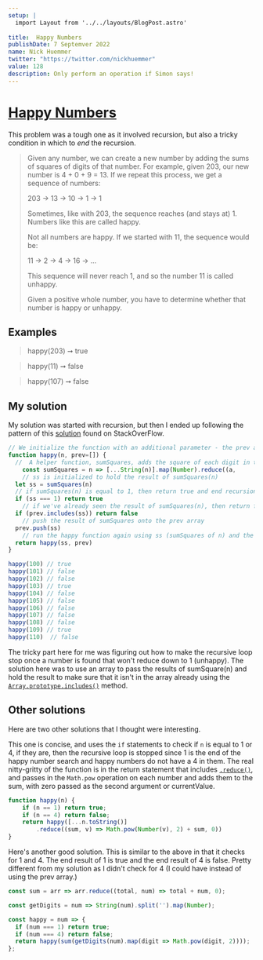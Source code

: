 ```yaml
---
setup: |
  import Layout from '../../layouts/BlogPost.astro'
  
title:  Happy Numbers
publishDate: 7 Septemver 2022
name: Nick Huemmer
twitter: "https://twitter.com/nickhuemmer"
value: 128
description: Only perform an operation if Simon says!
---
```


# [Happy Numbers](https://edabit.com/challenge/EhGY9aaNHiCqqpnL9) 

This problem was a tough one as it involved recursion, but also a tricky condition in which to *end* the recursion. 

>Given any number, we can create a new number by adding the sums of squares of digits of that number. For example, given 203, our new number is 4 + 0 + 9 = 13. If we repeat this process, we get a sequence of numbers:
>
>203 -> 13 -> 10 -> 1 -> 1
>
>Sometimes, like with 203, the sequence reaches (and stays at) 1. Numbers like this are called happy.
>
>Not all numbers are happy. If we started with 11, the sequence would be:
>
>11 -> 2 -> 4 -> 16 -> ...
>
>This sequence will never reach 1, and so the number 11 is called unhappy.
>
>Given a positive whole number, you have to determine whether that number is happy or unhappy.


## Examples

>happy(203) ➞ true

>happy(11) ➞ false

>happy(107) ➞ false

## My solution

My solution was started with recursion, but then I ended up following the pattern of this [solution](https://stackoverflow.com/questions/49904075/happy-numbers-recursion#answer-49904470) found on StackOverFlow.

```javascript
// We initialize the function with an additional parameter - the prev array that will store values that recur
function happy(n, prev=[]) {
  //  A helper function, sumSquares, adds the square of each digit in the number passed into it.
	const sumSquares = n => [...String(n)].map(Number).reduce((a, 		c) => c * c + a, 0)
	// ss is initialized to hold the result of sumSquares(n)
  let ss = sumSquares(n)
  // if sumSquares(n) is equal to 1, then return true and end recursion.
  if (ss === 1) return true
	// if we've already seen the result of sumSquares(n), then return false
  if (prev.includes(ss)) return false
	// push the result of sumSquares onto the prev array
  prev.push(ss)
	// run the happy function again using ss (sumSquares of n) and the array prev as arguments.
  return happy(ss, prev)
}

happy(100) // true
happy(101) // false
happy(102) // false
happy(103) // true
happy(104) // false
happy(105) // false
happy(106) // false
happy(107) // false
happy(108) // false
happy(109) // true
happy(110)  // false
```

The tricky part here for me was figuring out how to make the recursive loop stop once a number is found that won't reduce down to 1 (unhappy).  The solution here was to use an array to pass the results of sumSquare(n) and hold the result to make sure that it isn't in the array already using the [`Array.prototype.includes()`](https://developer.mozilla.org/en-US/docs/Web/JavaScript/Reference/Global_Objects/Array/includes) method.

## Other solutions
Here are two other solutions that I thought were interesting.

This one is concise, and uses the `if` statements to check if `n` is equal to 1 or 4, if they are, then the recursive loop is stopped since 1 is the end of the happy number search and happy numbers do not have a 4 in them.  The real nitty-gritty of the function is in the return statement that includes [`.reduce()`](https://developer.mozilla.org/en-US/docs/Web/JavaScript/Reference/Global_Objects/Array/reduce), and passes in the `Math.pow` operation on each number and adds them to the sum, with zero passed as the second argument or currentValue.
```javascript
function happy(n) {
	if (n == 1) return true;
	if (n == 4) return false;
	return happy([...n.toString()]
		.reduce((sum, v) => Math.pow(Number(v), 2) + sum, 0))
}
```


Here's another good solution.  This is similar to the above in that it checks for 1 and 4. 
The end result of 1 is true and the end result of 4 is false.  Pretty different from my solution as I didn't check for 4 (I could have instead of using the prev array.)
```javascript
const sum = arr => arr.reduce((total, num) => total + num, 0);

const getDigits = num => String(num).split('').map(Number);

const happy = num => {
  if (num === 1) return true;
  if (num === 4) return false;
  return happy(sum(getDigits(num).map(digit => Math.pow(digit, 2))));
};
```